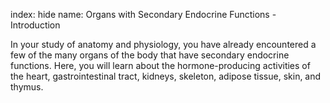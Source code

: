 index: hide
name: Organs with Secondary Endocrine Functions - Introduction

In your study of anatomy and physiology, you have already encountered a few of the many organs of the body that have secondary endocrine functions. Here, you will learn about the hormone-producing activities of the heart, gastrointestinal tract, kidneys, skeleton, adipose tissue, skin, and thymus.
